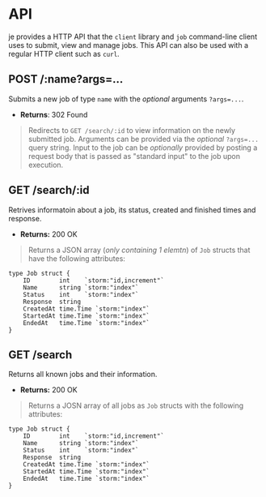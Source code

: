 # API

je provides a HTTP API that the `client` library and `job` command-line client
uses to submit, view and manage jobs. This API can also be used with a regular
HTTP client such as `curl`.

## POST /:name?args=...

Submits a new job of type `name` with the *optional* arguments `?args=...`.

* **Returns**: 302 Found

> Redirects to `GET /search/:id` to view information on the newly submitted job. Arguments can be provided via the *optional* `?args=...` query string. Input to the job can be *optionally* provided by posting a request body that is passed as "standard input" to the job upon execution.

## GET /search/:id

Retrives informatoin about a job, its status, created and finished times and response.

* **Returns:** 200 OK

> Returns a JSON array (*only containing 1 elemtn*) of `Job` structs that have the following attributes:

```#!go
type Job struct {
	ID        int    `storm:"id,increment"`
	Name      string `storm:"index"`
	Status    int    `storm:"index"`
	Response  string
	CreatedAt time.Time `storm:"index"`
	StartedAt time.Time `storm:"index"`
	EndedAt   time.Time `storm:"index"`
}
```

## GET /search

Returns all known jobs and their information.

* **Returns:** 200 OK

> Returns a JOSN array of all jobs as `Job` structs with the following attributes:

```#!go
type Job struct {
	ID        int    `storm:"id,increment"`
	Name      string `storm:"index"`
	Status    int    `storm:"index"`
	Response  string
	CreatedAt time.Time `storm:"index"`
	StartedAt time.Time `storm:"index"`
	EndedAt   time.Time `storm:"index"`
}
```